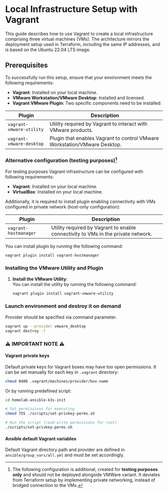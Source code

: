 # Local Infrastructure Setup with Vagrant

This guide describes how to use Vagrant to create a local infrastructure comprising three virtual machines (VMs). The architecture mirrors the deployment setup used in Terraform, including the same IP addresses, and is based on the Ubuntu 22.04 LTS image.

## Prerequisites

To successfully run this setup, ensure that your environment meets the following requirements:

- **Vagrant**: Installed on your local machine.
- **VMware Workstation/VMware Desktop**: Installed and licensed.
- **Vagrant VMware Plugin**: Two specific components need to be installed:

| Plugin | Description |
| ------ | ----------- |
| `vagrant-vmware-utility` | Utility required by Vagrant to interact with VMware products. |
| `vagrant-vmware-desktop` | Plugin that enables Vagrant to control VMware Workstation/VMware Desktop. |

### Alternative configuration (testing purposes)[^1]

[^1]: The following configuration is additional, created for **testing purposes only** and should not be deployed alongside VMWare variant. It deviates from Terraform setup by implementing private networking, instead of bridged connection to the VMs.

For testing purposes Vagrant infrastructure can be configured with following requirements:

- **Vagrant**: Installed on your local machine.
- **VirtualBox**: Installed on your local machine.

Additionally, it is required to install plugin enabling connectivity with VMs configured in private network (host-only configuration):

| Plugin | Description |
| ------ | ----------- |
| `vagrant-hostmanager` | Utility required by Vagrant to enable connectivity to VMs in the private network. |

You can install plugin by running the following command:
```bash
vagrant plugin install vagrant-hostmanager
```

### Installing the VMware Utility and Plugin

[comment]: # (TODO: verify VMWare plugin setup and installation process)

1. **Install the VMware Utility**:  
   You can install the utility by running the following command:
   ```bash
   vagrant plugin install vagrant-vmware-utility
   ```

### Launch environment and destroy it on demand
Provider should be specified via command parameter.
```bash
vagrant up --provider vmware_desktop
vagrant destroy -f
```

### ⚠️ IMPORTANT NOTE ⚠️

#### Vagrant private keys
Default private keys for Vagrant boxes may have too open permissions. It can be set manually for each key in `.vagrant` directory:
```bash
chmod 0400 .vagrant/machines/provider/box-name
```
Or by running predefined script:
```bash
cd homelab-ansible-k3s-init

# Set permissions for executing
chmod 755 ./scripts/set-privkey-perms.sh

# Run the script (read-write permissions for root)
./scripts/set-privkey-perms.sh
```

#### Ansible default Vagrant variables
Default Vagrant directory path and provider are defined in `ansible/group_vars/all.yml` and must be set accordingly.
